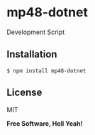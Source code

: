 # mp48-dotnet

Development Script

## Installation

`$ npm install mp48-dotnet`

## License

MIT

**Free Software, Hell Yeah!**
